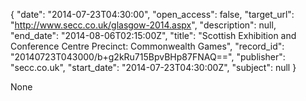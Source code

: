 {
  "date": "2014-07-23T04:30:00", 
  "open_access": false, 
  "target_url": "http://www.secc.co.uk/glasgow-2014.aspx", 
  "description": null, 
  "end_date": "2014-08-06T02:15:00Z", 
  "title": "Scottish Exhibition and Conference Centre Precinct: Commonwealth Games", 
  "record_id": "20140723T043000/b+g2kRu715BpvBHp87FNAQ==", 
  "publisher": "secc.co.uk", 
  "start_date": "2014-07-23T04:30:00Z", 
  "subject": null
}

None